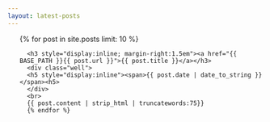 ```yaml
---
layout: latest-posts
---
```


<ul class="posts">
  {% for post in site.posts limit: 10 %}
      
      <h3 style="display:inline; margin-right:1.5em"><a href="{{ BASE_PATH }}{{ post.url }}">{{ post.title }}</a></h3>
      <div class="well">
      <h5 style="display:inline"><span>{{ post.date | date_to_string }}</span><h5>
      </div>
      <br>
      {{ post.content | strip_html | truncatewords:75}}
      {% endfor %}
</ul>
